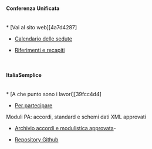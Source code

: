 
#### Conferenza Unificata
<br>
  *  [Vai al sito web][4a7d4287]

  [4a7d4287]: http://www.unificata.it/home_UNI.asp?CONF=UNI "Sito conferenza unificata"

  *  [Calendario delle sedute][e96c0b0b]

  [e96c0b0b]: http://www.umbriageo.regione.umbria.it/AccessoUnico/modulistica/CU_Calendario_sedute_2semestre2018.pdf "calendario delle sedute"


  *  [Riferimenti e recapiti][e7bcb0a3]

  [e7bcb0a3]: http://www.statoregioni.it/contattiConferenza.asp?CONF=UNI "Riferimenti e recapiti"
<br>

#### ItaliaSemplice
<br>
  * [A che punto sono i lavori][39fcc4d4]

  [39fcc4d4]: http://www.italiasemplice.gov.it/documentazione/accordi-sulla-modulistica-e-monitoraggio-dellattuazione/ "A che punto sono i lavori"


  * [Per partecipare][66276256]

  [66276256]: http://rete.italiasemplice.gov.it/modulistica-standardizzata-e-semplificata-rete-italiasemplice/discussione/area-di-lavoro-sulla "Per partecipare"



   Moduli PA: accordi, standard e schemi dati XML approvati


 * [Archivio accordi e modulistica approvata][7ada739b]-


  [7ada739b]: http://www.italiasemplice.gov.it/modulistica/archivio-modulistica-unificata/ "Archivio accordi e modulistica approvata"

  *	[Repository Github][846a2ea0]

   [846a2ea0]: https://github.com/italia/moduli-pa/tree/v1.0.0 "repository Github"
